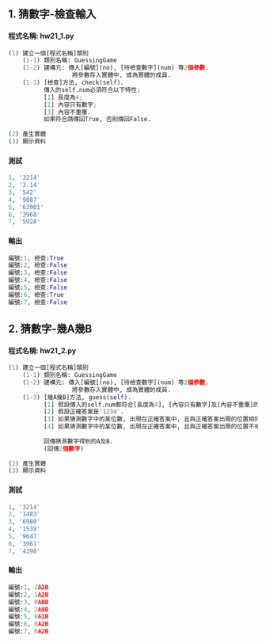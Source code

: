 ## 1. 猜數字-檢查輸入

#### 程式名稱: hw21_1.py
``` python
(1) 建立一個[程式名稱]類別
    (1-1) 類別名稱: GuessingGame
    (1-2) 建構元: 傳入[編號](no), [待檢查數字](num) 等2個參數.
                  將參數存入實體中, 成為實體的成員.
    (1-3) [檢查]方法, check(self).
          傳入的self.num必須符合以下特性:
          [1] 長度為4;
          [2] 內容只有數字;
          [3] 內容不重覆.
          如果符合請傳回True, 否則傳回False.
          
(2) 產生實體
(3) 顯示資料
```

#### 測試
``` python
1, '3214'    
2, '3.14' 
3, '542' 
4, '9887' 
5, '63901' 
6, '3968' 
7, '592A'
```

#### 輸出
``` python
編號:1, 檢查:True
編號:2, 檢查:False
編號:3, 檢查:False
編號:4, 檢查:False
編號:5, 檢查:False
編號:6, 檢查:True
編號:7, 檢查:False
```


## 2. 猜數字-幾A幾B

#### 程式名稱: hw21_2.py
``` python
(1) 建立一個[程式名稱]類別
    (1-1) 類別名稱: GuessingGame
    (1-2) 建構元: 傳入[編號](no), [待檢查數字](num) 等2個參數.
                  將參數存入實體中, 成為實體的成員.
    (1-3) [幾A幾B]方法, guess(self).
          [1] 假設傳入的self.num都符合[長度為4], [內容只有數字]及[內容不重覆]的特性:
          [2] 假設正確答案是'1234'.
          [3] 如果猜測數字中的某位數, 出現在正確答案中, 且與正確答案出現的位置相同, 得到1A.
          [4] 如果猜測數字中的某位數, 出現在正確答案中, 且與正確答案出現的位置不相同, 得到1B.
          
          回傳猜測數字得到的A及B.
          (回傳2個數字)
          
(2) 產生實體
(3) 顯示資料
```

#### 測試
``` python
1, '3214'    
2, '1483' 
3, '6980' 
4, '1539' 
5, '9647' 
6, '3961' 
7, '4398'
```

#### 輸出
``` python
編號:1, 2A2B
編號:2, 1A2B
編號:3, 0A0B
編號:4, 2A0B
編號:5, 0A1B
編號:6, 0A2B
編號:7, 0A2B
```
